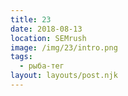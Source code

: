 ```yaml
---
title: 23
date: 2018-08-13
location: SEMrush
image: /img/23/intro.png
tags:
  - рыба-тег
layout: layouts/post.njk
---
```

